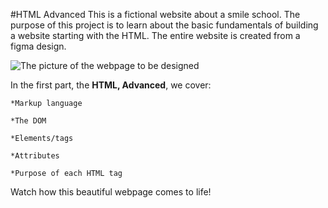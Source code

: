 #HTML Advanced
This is a fictional website about a smile school.
The purpose of this project is to learn about the basic fundamentals of building a website starting with the HTML.
The entire website is created from a figma design.

![The picture of the webpage to be designed](School%20Page@2x.png)

In the first part, the **HTML, Advanced**, we cover:

    *Markup language

    *The DOM

    *Elements/tags

    *Attributes

    *Purpose of each HTML tag

Watch how this beautiful webpage comes to life! 